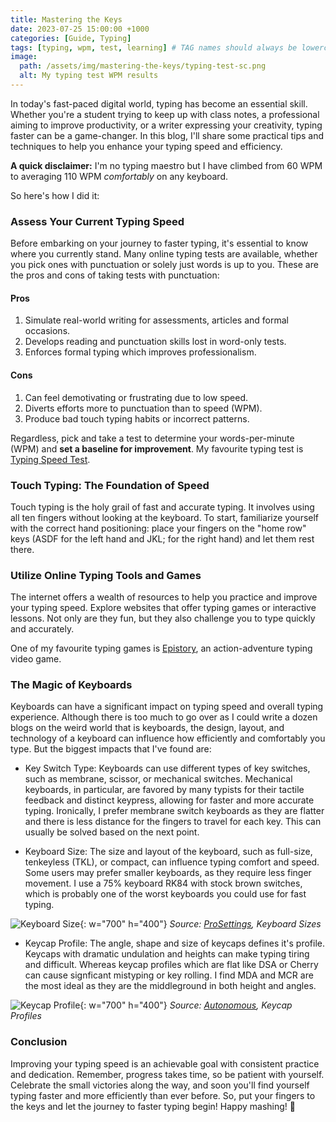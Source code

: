 ```yaml
---
title: Mastering the Keys
date: 2023-07-25 15:00:00 +1000
categories: [Guide, Typing]
tags: [typing, wpm, test, learning] # TAG names should always be lowercase
image:
  path: /assets/img/mastering-the-keys/typing-test-sc.png
  alt: My typing test WPM results
---
```


In today's fast-paced digital world, typing has become an essential skill. Whether you're a student trying to keep up with class notes, a professional aiming to improve productivity, or a writer expressing your creativity, typing faster can be a game-changer. In this blog, I'll share some practical tips and techniques to help you enhance your typing speed and efficiency.

**A quick disclaimer:** I'm no typing maestro but I have climbed from 60 WPM to averaging 110 WPM _comfortably_ on any keyboard.

So here's how I did it:

### Assess Your Current Typing Speed

Before embarking on your journey to faster typing, it's essential to know where you currently stand. Many online typing tests are available, whether you pick ones with punctuation or solely just words is up to you. These are the pros and cons of taking tests with punctuation:

#### Pros

1. Simulate real-world writing for assessments, articles and formal occasions.
2. Develops reading and punctuation skills lost in word-only tests.
3. Enforces formal typing which improves professionalism.

#### Cons

1. Can feel demotivating or frustrating due to low speed.
2. Diverts efforts more to punctuation than to speed (WPM).
3. Produce bad touch typing habits or incorrect patterns.

Regardless, pick and take a test to determine your words-per-minute (WPM) and **set a baseline for improvement**. My favourite typing test is [Typing Speed Test](https://typing-speed-test.aoeu.eu/).

### Touch Typing: The Foundation of Speed

Touch typing is the holy grail of fast and accurate typing. It involves using all ten fingers without looking at the keyboard. To start, familiarize yourself with the correct hand positioning: place your fingers on the "home row" keys (ASDF for the left hand and JKL; for the right hand) and let them rest there.

### Utilize Online Typing Tools and Games

The internet offers a wealth of resources to help you practice and improve your typing speed. Explore websites that offer typing games or interactive lessons. Not only are they fun, but they also challenge you to type quickly and accurately.

One of my favourite typing games is [Epistory](https://epistorygame.com/), an action-adventure typing video game.

### The Magic of Keyboards

Keyboards can have a significant impact on typing speed and overall typing experience. Although there is too much to go over as I could write a dozen blogs on the weird world that is keyboards, the design, layout, and technology of a keyboard can influence how efficiently and comfortably you type. But the biggest impacts that I've found are:

- Key Switch Type: Keyboards can use different types of key switches, such as membrane, scissor, or mechanical switches. Mechanical keyboards, in particular, are favored by many typists for their tactile feedback and distinct keypress, allowing for faster and more accurate typing. Ironically, I prefer membrane switch keyboards as they are flatter and there is less distance for the fingers to travel for each key. This can usually be solved based on the next point.

- Keyboard Size: The size and layout of the keyboard, such as full-size, tenkeyless (TKL), or compact, can influence typing comfort and speed. Some users may prefer smaller keyboards, as they require less finger movement. I use a 75% keyboard RK84 with stock brown switches, which is probably one of the worst keyboards you could use for fast typing.

![Keyboard Size](https://prosettings.net/cdn-cgi/image/dpr=1%2Cf=auto%2Cfit=cover%2Cheight=540%2Cq=85%2Cwidth=960/wp-content/uploads/keyboard-sizes.png){: w="700" h="400"}
_Source: [ProSettings](https://prosettings.net/blog/keyboard-size-differences-explained/), Keyboard Sizes_

- Keycap Profile: The angle, shape and size of keycaps defines it's profile. Keycaps with dramatic undulation and heights can make typing tiring and difficult. Whereas keycap profiles which are flat like DSA or Cherry can cause signficant mistyping or key rolling. I find MDA and MCR are the most ideal as they are the middleground in both height and angles.

![Keycap Profile](https://cdn.autonomous.ai/static/upload/images/common/upload/20220405/Complete-Guide-of-Keycap-Profiles-and-Materials_260fb2d60b0.jpg){: w="700" h="400"}
_Source: [Autonomous](https://www.autonomous.ai/ourblog/guide-of-keycap-profiles-and-materials), Keycap Profiles_

### Conclusion

Improving your typing speed is an achievable goal with consistent practice and dedication. Remember, progress takes time, so be patient with yourself. Celebrate the small victories along the way, and soon you'll find yourself typing faster and more efficiently than ever before. So, put your fingers to the keys and let the journey to faster typing begin! Happy mashing! 🚀
